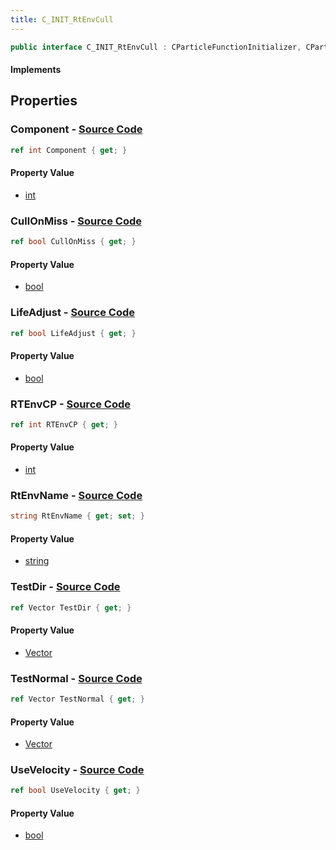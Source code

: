 ```yaml
---
title: C_INIT_RtEnvCull
---
```


```csharp
public interface C_INIT_RtEnvCull : CParticleFunctionInitializer, CParticleFunction, ISchemaClass<CParticleFunction>, ISchemaClass<CParticleFunctionInitializer>, ISchemaClass<C_INIT_RtEnvCull>, ISchemaField, ISchemaClass, INativeHandle
```

#### Implements

## Properties

### **Component** - [Source Code](https://github.com/swiftly-solution/swiftlys2/blob/main/managed/src/SwiftlyS2.Generated/Schemas/Interfaces/C_INIT_RtEnvCull.cs#L30)

```csharp
ref int Component { get; }
```

#### Property Value

- [int](https://learn.microsoft.com/dotnet/api/system.int32)

### **CullOnMiss** - [Source Code](https://github.com/swiftly-solution/swiftlys2/blob/main/managed/src/SwiftlyS2.Generated/Schemas/Interfaces/C_INIT_RtEnvCull.cs#L22)

```csharp
ref bool CullOnMiss { get; }
```

#### Property Value

- [bool](https://learn.microsoft.com/dotnet/api/system.boolean)

### **LifeAdjust** - [Source Code](https://github.com/swiftly-solution/swiftlys2/blob/main/managed/src/SwiftlyS2.Generated/Schemas/Interfaces/C_INIT_RtEnvCull.cs#L24)

```csharp
ref bool LifeAdjust { get; }
```

#### Property Value

- [bool](https://learn.microsoft.com/dotnet/api/system.boolean)

### **RTEnvCP** - [Source Code](https://github.com/swiftly-solution/swiftlys2/blob/main/managed/src/SwiftlyS2.Generated/Schemas/Interfaces/C_INIT_RtEnvCull.cs#L28)

```csharp
ref int RTEnvCP { get; }
```

#### Property Value

- [int](https://learn.microsoft.com/dotnet/api/system.int32)

### **RtEnvName** - [Source Code](https://github.com/swiftly-solution/swiftlys2/blob/main/managed/src/SwiftlyS2.Generated/Schemas/Interfaces/C_INIT_RtEnvCull.cs#L26)

```csharp
string RtEnvName { get; set; }
```

#### Property Value

- [string](https://learn.microsoft.com/dotnet/api/system.string)

### **TestDir** - [Source Code](https://github.com/swiftly-solution/swiftlys2/blob/main/managed/src/SwiftlyS2.Generated/Schemas/Interfaces/C_INIT_RtEnvCull.cs#L16)

```csharp
ref Vector TestDir { get; }
```

#### Property Value

- [Vector](/docs/api/shared/natives/vector)

### **TestNormal** - [Source Code](https://github.com/swiftly-solution/swiftlys2/blob/main/managed/src/SwiftlyS2.Generated/Schemas/Interfaces/C_INIT_RtEnvCull.cs#L18)

```csharp
ref Vector TestNormal { get; }
```

#### Property Value

- [Vector](/docs/api/shared/natives/vector)

### **UseVelocity** - [Source Code](https://github.com/swiftly-solution/swiftlys2/blob/main/managed/src/SwiftlyS2.Generated/Schemas/Interfaces/C_INIT_RtEnvCull.cs#L20)

```csharp
ref bool UseVelocity { get; }
```

#### Property Value

- [bool](https://learn.microsoft.com/dotnet/api/system.boolean)

